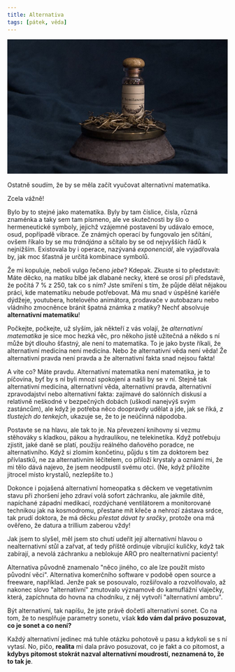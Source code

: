 ```yaml
---
title: Alternativa
tags: [pátek, věda]
---
```


![cover](/img/alternativa.jpg)

Ostatně soudím, že by  se měla začít vyučovat alternativní matematika.

Zcela vážně!

Bylo by to stejné jako matematika. Byly by tam číslice, čisla, různá znaménka a taky sem tam písmeno, ale ve skutečnosti by šlo o hermeneutické symboly, jejichž vzájemné postavení by udávalo emoce, osud, popřípadě vibrace. Ze známých operací by fungovalo jen sčítání, ovšem říkalo by se mu _tránájána_ a sčítalo by se od nejvyšších řádů k nejnižším. Existovala by i operace, nazývaná _exponenciál_, ale vyjadřovala by, jak moc šťastná je určitá kombinace symbolů.

Že mi kopuluje, neboli vulgo řečeno _jebe_? Kdepak. Zkuste si to představit: Máte děcko, na matiku blbé jak dlabané necky, které se orosí při představě, že počítá 7 % z 250, tak co s ním? Jste smíření s tím, že půjde dělat nějakou práci, kde matematiku nebude potřebovat. Má mu snad v úspěšné kariéře dýdžeje, youtubera, hotelového animátora, prodavače v autobazaru nebo vládního zmocněnce bránit špatná známka z matiky? Nechť absolvuje **alternativní matematiku**!

Počkejte, počkejte, už slyším, jak někteří z vás volají, že _alternativní matematika_ je sice moc hezká věc, pro někoho jistě užitečná a někdo s ní může být dlouho šťastný, ale není to matematika. To je jako byste říkali, že alternativní medicína není medicína. Nebo že alternativní věda není věda! Že alternativní pravda není pravda a že alternativní fakta snad nejsou fakta!

A víte co? Máte pravdu. Alternativní matematika není matematika, je to píčovina, byť by s ní byli mnozí spokojení a našli by se v ní. Stejně tak alternativní medicína, alternativní věda, alternativní pravda, alternativní zpravodajství nebo alternativní fakta: zajímavé do salónních diskusí a relativně neškodné v bezpečných dobách (uškodí nanejvýš svým zastáncům), ale když je potřeba něco doopravdy udělat a jde, jak se říká, _z tlustejch do tenkejch_, ukazuje se, že to je neúčinná nápodoba.

Postavte se na hlavu, ale tak to je. Na převezení knihovny si vezmu stěhováky s kladkou, pákou a hydraulikou, ne telekinetika. Když potřebuju zjistit, jaké daně se platí, použiju reálného daňového poradce, ne alternativního. Když si zlomím končetinu, půjdu s tím za doktorem bez přívlastků, ne za alternativním léčitelem, co přiloží krystaly a oznámí mi, že mi tělo dává najevo, že jsem neodpustil svému otci. (Ne, když přiložíte jitrocel místo krystalů, nezlepšíte to.)

Dokonce i pojašená alternativní homeopatka s děckem ve vegetativním stavu při zhoršení jeho zdraví volá sofort záchranku, ale jakmile dítě, napíchané západní medikací, rozdýchané ventilátorem a monitorované technikou jak na kosmodromu, přestane mít křeče a nehrozí zástava srdce, tak prudí doktora, že má děcku _přestat dávat ty sračky_, protože ona má ověřeno, že datura a trillium zaberou vždy! 

Jak jsem to slyšel, měl jsem sto chutí udeřit její alternativní hlavou o nealternativní stůl a zařvat, ať tedy příště ordinuje vibrující kuličky, když tak zabírají, a nevolá záchranku a neblokuje ARO pro nealternativní pacienty!

Alternativa původně znamenalo "něco jiného, co ale lze použít místo původní věci". Alternativa komerčního software v podobě open source a freeware, například. Jenže pak se posouvalo, rozšiřovalo a rozvolňovalo, až nakonec slovo "alternativní" zmutovalo významově do kamuflážní vlaječky, která, zapíchnuta do hovna na chodníku, z něj vytvoří "alternativní ambru". 

Být alternativní, tak napíšu, že jste právě dočetli alternativní sonet. Co na tom, že to nesplňuje parametry sonetu, však **kdo vám dal právo posuzovat, co je sonet a co není?**

Každý alternativní jedinec má tuhle otázku pohotově u pasu a kdykoli se s ní vytasí. No, pičo, **realita** mi dala právo posuzovat, co je fakt a co pitomost, a **kdybys pitomost stokrát nazval alternativní moudrostí, neznamená to, že to tak je**.